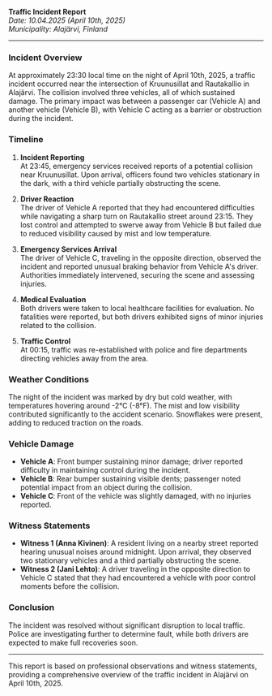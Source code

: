 

**Traffic Incident Report**  
*Date: 10.04.2025 (April 10th, 2025)*  
*Municipality: Alajärvi, Finland*

---

### Incident Overview

At approximately 23:30 local time on the night of April 10th, 2025, a traffic incident occurred near the intersection of Kruunusillat and Rautakallio in Alajärvi. The collision involved three vehicles, all of which sustained damage. The primary impact was between a passenger car (Vehicle A) and another vehicle (Vehicle B), with Vehicle C acting as a barrier or obstruction during the incident.

### Timeline

1. **Incident Reporting**  
   At 23:45, emergency services received reports of a potential collision near Kruunusillat. Upon arrival, officers found two vehicles stationary in the dark, with a third vehicle partially obstructing the scene.

2. **Driver Reaction**  
   The driver of Vehicle A reported that they had encountered difficulties while navigating a sharp turn on Rautakallio street around 23:15. They lost control and attempted to swerve away from Vehicle B but failed due to reduced visibility caused by mist and low temperature.

3. **Emergency Services Arrival**  
   The driver of Vehicle C, traveling in the opposite direction, observed the incident and reported unusual braking behavior from Vehicle A's driver. Authorities immediately intervened, securing the scene and assessing injuries.

4. **Medical Evaluation**  
   Both drivers were taken to local healthcare facilities for evaluation. No fatalities were reported, but both drivers exhibited signs of minor injuries related to the collision.

5. **Traffic Control**  
   At 00:15, traffic was re-established with police and fire departments directing vehicles away from the area.

### Weather Conditions

The night of the incident was marked by dry but cold weather, with temperatures hovering around -2°C (-8°F). The mist and low visibility contributed significantly to the accident scenario. Snowflakes were present, adding to reduced traction on the roads.

### Vehicle Damage

- **Vehicle A**: Front bumper sustaining minor damage; driver reported difficulty in maintaining control during the incident.
- **Vehicle B**: Rear bumper sustaining visible dents; passenger noted potential impact from an object during the collision.
- **Vehicle C**: Front of the vehicle was slightly damaged, with no injuries reported.

### Witness Statements

- **Witness 1 (Anna Kivinen)**: A resident living on a nearby street reported hearing unusual noises around midnight. Upon arrival, they observed two stationary vehicles and a third partially obstructing the scene.
- **Witness 2 (Jani Lehto)**: A driver traveling in the opposite direction to Vehicle C stated that they had encountered a vehicle with poor control moments before the collision.

### Conclusion

The incident was resolved without significant disruption to local traffic. Police are investigating further to determine fault, while both drivers are expected to make full recoveries soon.

--- 

This report is based on professional observations and witness statements, providing a comprehensive overview of the traffic incident in Alajärvi on April 10th, 2025.